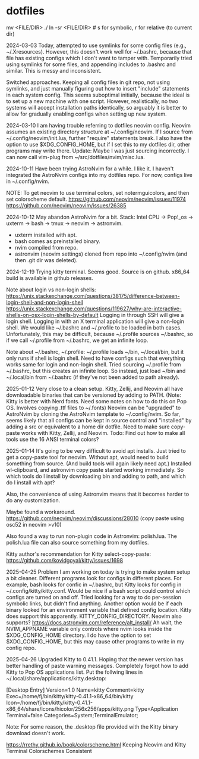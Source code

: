 # dotfiles

mv <FILE/DIR> ./
ln -sr <FILE/DIR> <LINK> # s for symbolic, r for relative (to current dir)

2024-03-03
Today, attempted to use symlinks for some config files (e.g., ~/.Xresources).
However, this doesn't work well for ~/.bashrc, because that file has existing configs
which I don't want to tamper with.
Temporarily tried using symlinks for some files, and appending includes to .bashrc and similar.
This is messy and inconsistent.

Switched approaches. Keeping all config files in git repo, not using symlinks,
and just manually figuring out how to insert "include" statements in each system config.
This seems suboptimal initially, because the ideal is to set up a new machine with one script.
However, realistically, no two systems will accept installation paths identically,
so arguably it is better to allow for gradually enabling configs when setting up new system.

2024-03-10
I am having trouble referring to dotfiles neovim config.
Neovim assumes an existing directory structure at ~/.config/neovim.
If I source from ~/.config/neovim/init.lua, further "require" statements break.
I also have the option to use $XDG_CONFIG_HOME,
but if I set this to my dotfiles dir, other programs may write there.
Update: Maybe I was just sourcing incorrectly.
I can now call vim-plug from ~/src/dotfiles/nvim/misc.lua.

2024-10-11
Have been trying AstroNvim for a while. I like it.
I haven't integrated the AstroNvim configs into my dotfiles repo.
For now, configs live in ~/.config/nvim.

NOTE: To get neovim to use terminal colors, set notermguicolors, and then set colorscheme default.
https://github.com/neovim/neovim/issues/11974
https://github.com/neovim/neovim/issues/26385


2024-10-12
May abandon AstroNvim for a bit.
Stack: Intel CPU -> Pop!_os -> uxterm -> bash -> tmux -> neovim -> astronvim.

- uxterm installed with apt.
- bash comes as preinstalled binary.
- nvim compiled from repo.
- astronvim (neovim settings) cloned from repo into ~/.config/nvim (and then .git dir was deleted).

2024-12-19
Trying kitty terminal. Seems good. Source is on github. x86_64 build is available in github releases.

Note about login vs non-login shells:
https://unix.stackexchange.com/questions/38175/difference-between-login-shell-and-non-login-shell
https://unix.stackexchange.com/questions/119627/why-are-interactive-shells-on-osx-login-shells-by-default
Logging in through SSH will give a login shell. Logging in with an X terminal application will give a non-login shell.
We would like ~/.bashrc and ~/.profile to be loaded in both cases.
Unfortunately, this may be difficult, because ~/.profile sources ~/.bashrc,
so if we call ~/.profile from ~/.bashrc, we get an infinite loop.

Note about ~/.bashrc, ~/.profile:
~/.profile loads ~/bin, ~/.local/bin, but it only runs if shell is login shell.
Need to have configs such that everything works same for login and non-login shell.
Tried sourcing ~/.profile from ~/.bashrc, but this creates an infinite loop.
So instead, just load ~/bin and ~/.local/bin from ~/.bashrc 
(if they've not been added to path already).

2025-01-12
Very close to a clean setup.
Kitty, Zellij, and Neovim all have downloadable binaries that can be versioned by adding to PATH.
(Note: Kitty is better with Nerd fonts. Need some notes on how to do this on Pop OS. Involves copying .ttf files to ~/.fonts)
Neovim can be "upgraded" to AstroNvim by cloning the AstroNvim template to ~/.config/nvim.
So far, seems likely that all configs can be kept in source control and "installed" by adding a src or equivalent to a home dir dotfile.
Need to make sure copy-paste works with Kitty, Zellij, and Neovim.
Todo: Find out how to make all tools use the 16 ANSI terminal colors?

2025-01-14
It's going to be very difficult to avoid apt installs.
Just tried to get a copy-paste tool for neovim. 
Without apt, would need to build something from source. (And build tools will again likely need apt.)
Installed wl-clipboard, and astronvim copy paste started working immediately.
So which tools do I install by downloading bin and adding to path, and which do I install with apt?

Also, the convenience of using Astronvim means that it becomes harder to do any customization.

Maybe found a workaround.
https://github.com/neovim/neovim/discussions/28010
(copy paste using osc52 in neovim >v10)

Also found a way to run non-plugin code in Astronvim: polish.lua.
The polish.lua file can also source something from my dotfiles.

Kitty author's recommendation for Kitty select-copy-paste:
https://github.com/kovidgoyal/kitty/issues/1698

2025-04-25
Problem I am working on today is trying to make system setup a bit cleaner.
Different programs look for configs in different places.
For example, bash looks for confic in ~/.bashrc, but Kitty looks for config in ~/.config/kitty/kitty.conf.
Would be nice if a bash script could control which configs are turned on and off.
Tried looking for a way to do per-session symbolic links, but didn't find anything.
Another option would be if each binary looked for an environment variable that defined config location.
Kitty does support this apparently. KITTY_CONFIG_DIRECTORY.
Neovim also supports? https://docs.astronvim.com/reference/alt_install/
Ah wait, the NVIM_APPNAME variable only controls where nvim looks inside the $XDG_CONFIG_HOME directory.
I do have the option to set $XDG_CONFIG_HOME, but this may cause other programs to write in my config repo.

2025-04-26
Upgraded Kitty to 0.41.1. Hoping that the newer version has better handling of paste warning messages.
Completely forgot how to add Kitty to Pop OS applications list.
Put the follwing lines in ~/.local/share/applications/kitty.desktop:

[Desktop Entry]
Version=1.0
Name=kitty
Comment=kitty
Exec=/home/fj/bin/kitty/kitty-0.41.1-x86_64/bin/kitty
Icon=/home/fj/bin/kitty/kitty-0.41.1-x86_64/share/icons/hicolor/256x256/apps/kitty.png
Type=Application
Terminal=false
Categories=System;TerminalEmulator;

Note: For some reason, the .desktop file provided with the Kitty binary download doesn't work.

https://rrethy.github.io/book/colorscheme.html
Keeping Neovim and Kitty Terminal Colorschemes Consistent
